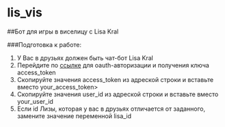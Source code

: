 # lis_vis
##Бот для игры в виселицу с Lisa Kral

###Подготовка к работе:
1. У Вас в друзьях должен быть чат-бот Lisa Kral
2. Перейдите по [ссылке](https://oauth.vk.com/authorize?client_id=5429354&display=page&redirect_uri=https://oauth.vk.com/blank.html&scope=messages&response_type=token&v=5.50) для oauth-авторизации и получения ключа access_token
3. Скопируйте значения access_token из адреской строки и вставьте вместо your_access_token>
4. Скопируйте значения user_id из адреской строки и вставьте вместо your_user_id
5. Если id Лизы, которая у вас в друзьях отличается от заданного, замените значение переменной lisa_id
